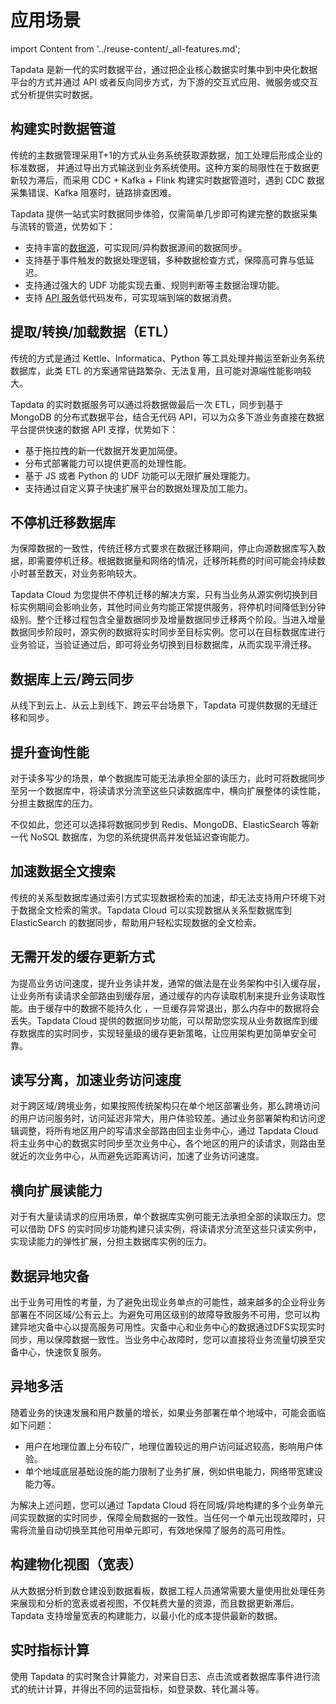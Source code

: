 # 应用场景
import Content from '../reuse-content/_all-features.md';

<Content />

Tapdata 是新一代的实时数据平台，通过把企业核心数据实时集中到中央化数据平台的方式并通过 API 或者反向同步方式，为下游的交互式应用、微服务或交互式分析提供实时数据。



## 构建实时数据管道

传统的主数据管理采用T+1的方式从业务系统获取源数据，加工处理后形成企业的标准数据， 并通过导出方式输送到业务系统使用。这种方案的局限性在于数据更新较为滞后，而采用 CDC + Kafka + Flink 构建实时数据管道时，遇到 CDC 数据采集错误、Kafka 阻塞时，链路排查困难。

Tapdata 提供一站式实时数据同步体验，仅需简单几步即可构建完整的数据采集与流转的管道，优势如下：

* 支持丰富的[数据源](supported-databases.md)，可实现同/异构数据源间的数据同步。
* 支持基于事件触发的数据处理逻辑，多种数据检查方式，保障高可靠与低延迟。
* 支持通过强大的 UDF 功能实现去重、规则判断等主数据治理功能。
* 支持 [API 服务](../user-guide/data-service/README.md)低代码发布，可实现端到端的数据消费。



## 提取/转换/加载数据（ETL）

传统的方式是通过 Kettle、Informatica、Python 等工具处理并搬运至新业务系统数据库，此类 ETL 的方案通常链路繁杂、无法复用，且可能对源端性能影响较大。

Tapdata 的实时数据服务可以通过将数据做最后一次 ETL，同步到基于 MongoDB 的分布式数据平台，结合无代码 API，可以为众多下游业务直接在数据平台提供快速的数据 API 支撑，优势如下：

* 基于拖拉拽的新一代数据开发更加简便。
* 分布式部署能力可以提供更高的处理性能。
* 基于 JS 或者 Python 的 UDF 功能可以无限扩展处理能力。
* 支持通过自定义算子快速扩展平台的数据处理及加工能力。



## 不停机迁移数据库

为保障数据的一致性，传统迁移方式要求在数据迁移期间，停止向源数据库写入数据，即需要停机迁移。根据数据量和网络的情况，迁移所耗费的时间可能会持续数小时甚至数天，对业务影响较大。

Tapdata Cloud 为您提供不停机迁移的解决方案，只有当业务从源实例切换到目标实例期间会影响业务，其他时间业务均能正常提供服务，将停机时间降低到分钟级别。整个迁移过程包含全量数据同步及增量数据同步迁移两个阶段。当进入增量数据同步阶段时，源实例的数据将实时同步至目标实例。您可以在目标数据库进行业务验证，当验证通过后，即可将业务切换到目标数据库，从而实现平滑迁移。



## 数据库上云/跨云同步

从线下到云上、从云上到线下、跨云平台场景下，Tapdata 可提供数据的无缝迁移和同步。



## 提升查询性能

对于读多写少的场景，单个数据库可能无法承担全部的读压力，此时可将数据同步至另一个数据库中，将读请求分流至这些只读数据库中，横向扩展整体的读性能，分担主数据库的压力。

不仅如此，您还可以选择将数据同步到 Redis、MongoDB、ElasticSearch 等新一代 NoSQL 数据库，为您的系统提供高并发低延迟查询能力。



## 加速数据全文搜索

传统的关系型数据库通过索引方式实现数据检索的加速，却无法支持用户环境下对于数据全文检索的需求。Tapdata Cloud 可以实现数据从关系型数据库到 ElasticSearch 的数据同步，帮助用户轻松实现数据的全文检索。


## 无需开发的缓存更新方式

为提高业务访问速度，提升业务读并发，通常的做法是在业务架构中引入缓存层，让业务所有读请求全部路由到缓存层，通过缓存的内存读取机制来提升业务读取性能。由于缓存中的数据不能持久化 ，一旦缓存异常退出，那么内存中的数据将会丢失。Tapdata Cloud 提供的数据同步功能，可以帮助您实现从业务数据库到缓存数据库的实时同步，实现轻量级的缓存更新策略，让应用架构更加简单安全可靠。



## 读写分离，加速业务访问速度

对于跨区域/跨境业务，如果按照传统架构只在单个地区部署业务，那么跨境访问的用户访问服务时，访问延迟非常大，用户体验较差。通过业务部署架构和访问逻辑调整，将所有地区用户的写请求全部路由回主业务中心，通过 Tapdata Cloud 将主业务中心的数据实时同步至次业务中心，各个地区的用户的读请求，则路由至就近的次业务中心，从而避免远距离访问，加速了业务访问速度。

## 横向扩展读能力

对于有大量读请求的应用场景，单个数据库实例可能无法承担全部的读取压力。您可以借助 DFS 的实时同步功能构建只读实例，将读请求分流至这些只读实例中，实现读能力的弹性扩展，分担主数据库实例的压力。



## 数据异地灾备

出于业务可用性的考量，为了避免出现业务单点的可能性，越来越多的企业将业务部署在不同区域/公有云上。为避免可用区级别的故障导致服务不可用，您可以构建异地灾备中心以提高服务可用性。灾备中心和业务中心的数据通过DFS实现实时同步，用以保障数据一致性。当业务中心故障时，您可以直接将业务流量切换至灾备中心，快速恢复服务。

## 异地多活

随着业务的快速发展和用户数量的增长，如果业务部署在单个地域中，可能会面临如下问题：

- 用户在地理位置上分布较广，地理位置较远的用户访问延迟较高，影响用户体验。
- 单个地域底层基础设施的能力限制了业务扩展，例如供电能力，网络带宽建设能力等。

为解决上述问题，您可以通过 Tapdata Cloud 将在同城/异地构建的多个业务单元间实现数据的实时同步，保障全局数据的一致性。当任何一个单元出现故障时，只需将流量自动切换至其他可用单元即可，有效地保障了服务的高可用性。



## 构建物化视图（宽表）

从大数据分析到数仓建设到数据看板，数据工程人员通常需要大量使用批处理任务来展现和分析的宽表或者视图，不仅耗费大量的资源，而且数据更新滞后。Tapdata 支持增量宽表的构建能力，以最小化的成本提供最新的数据。



## 实时指标计算

使用 Tapdata 的实时聚合计算能力，对来自日志、点击流或者数据库事件进行流式的统计计算，并得出不同的运营指标，如登录数、转化漏斗等。
